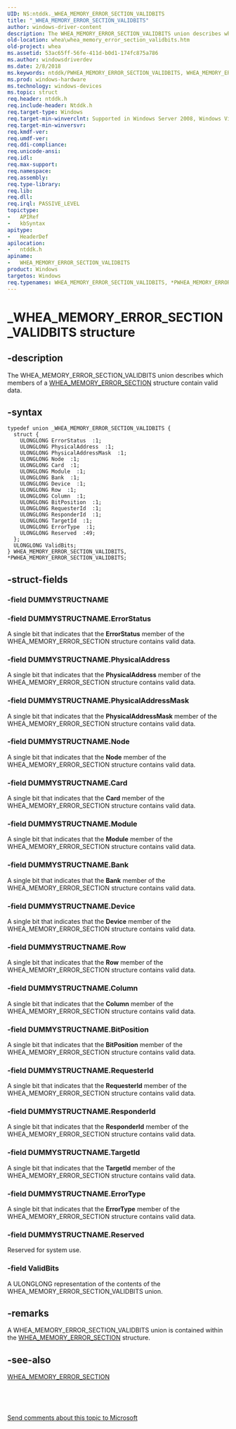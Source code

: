 ```yaml
---
UID: NS:ntddk._WHEA_MEMORY_ERROR_SECTION_VALIDBITS
title: "_WHEA_MEMORY_ERROR_SECTION_VALIDBITS"
author: windows-driver-content
description: The WHEA_MEMORY_ERROR_SECTION_VALIDBITS union describes which members of a WHEA_MEMORY_ERROR_SECTION structure contain valid data.
old-location: whea\whea_memory_error_section_validbits.htm
old-project: whea
ms.assetid: 53ac65ff-56fe-411d-b0d1-174fc875a786
ms.author: windowsdriverdev
ms.date: 2/8/2018
ms.keywords: ntddk/PWHEA_MEMORY_ERROR_SECTION_VALIDBITS, WHEA_MEMORY_ERROR_SECTION_VALIDBITS, PWHEA_MEMORY_ERROR_SECTION_VALIDBITS, *PWHEA_MEMORY_ERROR_SECTION_VALIDBITS, WHEA_MEMORY_ERROR_SECTION_VALIDBITS union [WHEA Drivers and Applications], *PWHEA_MEMORY_ERROR_VALIDBITS, ntddk/WHEA_MEMORY_ERROR_SECTION_VALIDBITS, whea.whea_memory_error_section_validbits, WHEA_MEMORY_ERROR_VALIDBITS, PWHEA_MEMORY_ERROR_SECTION_VALIDBITS union pointer [WHEA Drivers and Applications], _WHEA_MEMORY_ERROR_SECTION_VALIDBITS, whearef_49eab340-c05f-4201-a45d-8602ec121ef3.xml
ms.prod: windows-hardware
ms.technology: windows-devices
ms.topic: struct
req.header: ntddk.h
req.include-header: Ntddk.h
req.target-type: Windows
req.target-min-winverclnt: Supported in Windows Server 2008, Windows Vista SP1, and later versions of Windows.
req.target-min-winversvr: 
req.kmdf-ver: 
req.umdf-ver: 
req.ddi-compliance: 
req.unicode-ansi: 
req.idl: 
req.max-support: 
req.namespace: 
req.assembly: 
req.type-library: 
req.lib: 
req.dll: 
req.irql: PASSIVE_LEVEL
topictype:
-	APIRef
-	kbSyntax
apitype:
-	HeaderDef
apilocation:
-	ntddk.h
apiname:
-	WHEA_MEMORY_ERROR_SECTION_VALIDBITS
product: Windows
targetos: Windows
req.typenames: WHEA_MEMORY_ERROR_SECTION_VALIDBITS, *PWHEA_MEMORY_ERROR_SECTION_VALIDBITS
---
```


# _WHEA_MEMORY_ERROR_SECTION_VALIDBITS structure


## -description


The WHEA_MEMORY_ERROR_SECTION_VALIDBITS union describes which members of a <a href="..\ntddk\ns-ntddk-_whea_memory_error_section.md">WHEA_MEMORY_ERROR_SECTION</a> structure contain valid data.


## -syntax


````
typedef union _WHEA_MEMORY_ERROR_SECTION_VALIDBITS {
  struct {
    ULONGLONG ErrorStatus  :1;
    ULONGLONG PhysicalAddress  :1;
    ULONGLONG PhysicalAddressMask  :1;
    ULONGLONG Node  :1;
    ULONGLONG Card  :1;
    ULONGLONG Module  :1;
    ULONGLONG Bank  :1;
    ULONGLONG Device  :1;
    ULONGLONG Row  :1;
    ULONGLONG Column  :1;
    ULONGLONG BitPosition  :1;
    ULONGLONG RequesterId  :1;
    ULONGLONG ResponderId  :1;
    ULONGLONG TargetId  :1;
    ULONGLONG ErrorType  :1;
    ULONGLONG Reserved  :49;
  };
  ULONGLONG ValidBits;
} WHEA_MEMORY_ERROR_SECTION_VALIDBITS, *PWHEA_MEMORY_ERROR_SECTION_VALIDBITS;
````


## -struct-fields




### -field DUMMYSTRUCTNAME

 


### -field DUMMYSTRUCTNAME.ErrorStatus

A single bit that indicates that the <b>ErrorStatus</b> member of the WHEA_MEMORY_ERROR_SECTION structure contains valid data.


### -field DUMMYSTRUCTNAME.PhysicalAddress

A single bit that indicates that the <b>PhysicalAddress</b> member of the WHEA_MEMORY_ERROR_SECTION structure contains valid data.


### -field DUMMYSTRUCTNAME.PhysicalAddressMask

A single bit that indicates that the <b>PhysicalAddressMask</b> member of the WHEA_MEMORY_ERROR_SECTION structure contains valid data.


### -field DUMMYSTRUCTNAME.Node

A single bit that indicates that the <b>Node</b> member of the WHEA_MEMORY_ERROR_SECTION structure contains valid data.


### -field DUMMYSTRUCTNAME.Card

A single bit that indicates that the <b>Card</b> member of the WHEA_MEMORY_ERROR_SECTION structure contains valid data.


### -field DUMMYSTRUCTNAME.Module

A single bit that indicates that the <b>Module</b> member of the WHEA_MEMORY_ERROR_SECTION structure contains valid data.


### -field DUMMYSTRUCTNAME.Bank

A single bit that indicates that the <b>Bank</b> member of the WHEA_MEMORY_ERROR_SECTION structure contains valid data.


### -field DUMMYSTRUCTNAME.Device

A single bit that indicates that the <b>Device</b> member of the WHEA_MEMORY_ERROR_SECTION structure contains valid data.


### -field DUMMYSTRUCTNAME.Row

A single bit that indicates that the <b>Row</b> member of the WHEA_MEMORY_ERROR_SECTION structure contains valid data.


### -field DUMMYSTRUCTNAME.Column

A single bit that indicates that the <b>Column</b> member of the WHEA_MEMORY_ERROR_SECTION structure contains valid data.


### -field DUMMYSTRUCTNAME.BitPosition

A single bit that indicates that the <b>BitPosition</b> member of the WHEA_MEMORY_ERROR_SECTION structure contains valid data.


### -field DUMMYSTRUCTNAME.RequesterId

A single bit that indicates that the <b>RequesterId</b> member of the WHEA_MEMORY_ERROR_SECTION structure contains valid data.


### -field DUMMYSTRUCTNAME.ResponderId

A single bit that indicates that the <b>ResponderId</b> member of the WHEA_MEMORY_ERROR_SECTION structure contains valid data.


### -field DUMMYSTRUCTNAME.TargetId

A single bit that indicates that the <b>TargetId</b> member of the WHEA_MEMORY_ERROR_SECTION structure contains valid data.


### -field DUMMYSTRUCTNAME.ErrorType

A single bit that indicates that the <b>ErrorType</b> member of the WHEA_MEMORY_ERROR_SECTION structure contains valid data.


### -field DUMMYSTRUCTNAME.Reserved

Reserved for system use.


### -field ValidBits

A ULONGLONG representation of the contents of the WHEA_MEMORY_ERROR_SECTION_VALIDBITS union.


## -remarks



A WHEA_MEMORY_ERROR_SECTION_VALIDBITS union is contained within the <a href="..\ntddk\ns-ntddk-_whea_memory_error_section.md">WHEA_MEMORY_ERROR_SECTION</a> structure.




## -see-also

<a href="..\ntddk\ns-ntddk-_whea_memory_error_section.md">WHEA_MEMORY_ERROR_SECTION</a>



 

 

<a href="mailto:wsddocfb@microsoft.com?subject=Documentation%20feedback [whea\whea]:%20WHEA_MEMORY_ERROR_SECTION_VALIDBITS union%20 RELEASE:%20(2/8/2018)&amp;body=%0A%0APRIVACY STATEMENT%0A%0AWe use your feedback to improve the documentation. We don't use your email address for any other purpose, and we'll remove your email address from our system after the issue that you're reporting is fixed. While we're working to fix this issue, we might send you an email message to ask for more info. Later, we might also send you an email message to let you know that we've addressed your feedback.%0A%0AFor more info about Microsoft's privacy policy, see http://privacy.microsoft.com/en-us/default.aspx." title="Send comments about this topic to Microsoft">Send comments about this topic to Microsoft</a>

